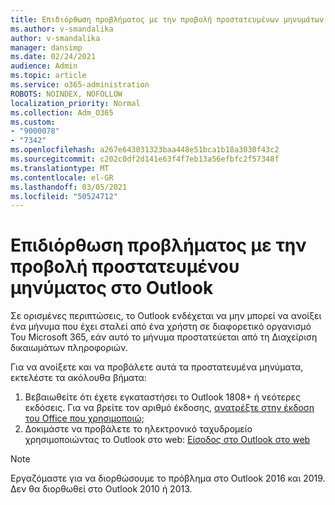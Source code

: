 ```yaml
---
title: Επιδιόρθωση προβλήματος με την προβολή προστατευμένων μηνυμάτων στο Outlook
ms.author: v-smandalika
author: v-smandalika
manager: dansimp
ms.date: 02/24/2021
audience: Admin
ms.topic: article
ms.service: o365-administration
ROBOTS: NOINDEX, NOFOLLOW
localization_priority: Normal
ms.collection: Adm_O365
ms.custom:
- "9000078"
- "7342"
ms.openlocfilehash: a267e643031323baa448e51bca1b18a3030f43c2
ms.sourcegitcommit: c202c0df2d141e63f4f7eb13a56efbfc2f57348f
ms.translationtype: MT
ms.contentlocale: el-GR
ms.lasthandoff: 03/05/2021
ms.locfileid: "50524712"
---
```

# <a name="fix-problem-viewing-protected-message-in-outlook"></a>Επιδιόρθωση προβλήματος με την προβολή προστατευμένου μηνύματος στο Outlook

Σε ορισμένες περιπτώσεις, το Outlook ενδέχεται να μην μπορεί να ανοίξει ένα μήνυμα που έχει σταλεί από ένα χρήστη σε διαφορετικό οργανισμό Του Microsoft 365, εάν αυτό το μήνυμα προστατεύεται από τη Διαχείριση δικαιωμάτων πληροφοριών.

Για να ανοίξετε και να προβάλετε αυτά τα προστατευμένα μηνύματα, εκτελέστε τα ακόλουθα βήματα:

1. Βεβαιωθείτε ότι έχετε εγκαταστήσει το Outlook 1808+ ή νεότερες εκδόσεις. Για να βρείτε τον αριθμό έκδοσης, [ανατρέξτε στην έκδοση του Office που χρησιμοποιώ;](https://support.microsoft.com/office/about-office-what-version-of-office-am-i-using-932788b8-a3ce-44bf-bb09-e334518b8b19)
2. Δοκιμάστε να προβάλετε το ηλεκτρονικό ταχυδρομείο χρησιμοποιώντας το Outlook στο web: [Είσοδος στο Outlook στο web](https://outlook.office365.com/mail/inbox)

> [!NOTE]
> Εργαζόμαστε για να διορθώσουμε το πρόβλημα στο Outlook 2016 και 2019. Δεν θα διορθωθεί στο Outlook 2010 ή 2013.
